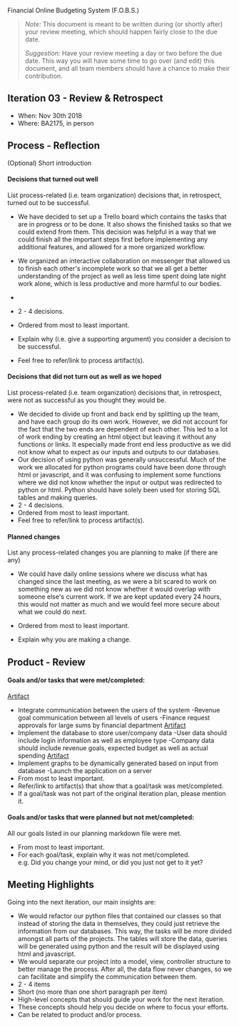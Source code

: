 Financial Online Budgeting System (F.O.B.S.)

 > _Note:_ This document is meant to be written during (or shortly after) your review meeting, which should happen fairly close to the due date.      
 >      
 > _Suggestion:_ Have your review meeting a day or two before the due date. This way you will have some time to go over (and edit) this document, and all team members should have a chance to make their contribution.


## Iteration 03 - Review & Retrospect

 * When: Nov 30th 2018
 * Where: BA2175, in person

## Process - Reflection

(Optional) Short introduction

#### Decisions that turned out well

List process-related (i.e. team organization) decisions that, in retrospect, turned out to be successful.
 * We have decided to set up a Trello board which contains the tasks that are in progress or to be done. It also shows the finished tasks so that we could extend from them. This decision was helpful in a way that we could finish all the important steps first before implementing any additional features, and allowed for a more organized workflow.
 * We organized an interactive collaboration on messenger that allowed us to finish each other's incomplete work so that we all get a better understanding of the project as well as less time spent doing late night work alone, which is less productive and more harmful to our bodies.
 *

 * 2 - 4 decisions.
 * Ordered from most to least important.
 * Explain why (i.e. give a supporting argument) you consider a decision to be successful.
 * Feel free to refer/link to process artifact(s).

#### Decisions that did not turn out as well as we hoped

List process-related (i.e. team organization) decisions that, in retrospect, were not as successful as you thought they would be.
 * We decided to divide up front and back end by splitting up the team, and have each group do its own work. However, we did not account for the fact that the two ends are dependent of each other. This led to a lot of work ending by creating an html object but leaving it without any functions or links. It especially made front end less productive as we did not know what to expect as our inputs and outputs to our databases.
 * Our decision of using python was generally unsuccessful. Much of the work we allocated for python programs could have been done through html or javascript, and it was confusing to implement some functions where we did not know whether the input or output was redirected to python or html. Python should have solely been used for storing SQL tables and making queries.
 * 2 - 4 decisions.
 * Ordered from most to least important.
 * Feel free to refer/link to process artifact(s).


#### Planned changes

List any process-related changes you are planning to make (if there are any)
 * We could have daily online sessions where we discuss what has changed since the last meeting, as we were a bit scared to work on something new as we did not know whether it would overlap with someone else's current work. If we are kept updated every 24 hours, this would not matter as much and we would feel more secure about what we could do next.

 * Ordered from most to least important.
 * Explain why you are making a change.


## Product - Review

#### Goals and/or tasks that were met/completed:

[Artifact](app/app.py)
 * Integrate communication between the users of the system
   -Revenue goal communication between all levels of users
   -Finance request approvals for large sums by financial department
 [Artifact](/deliverable/artifact/schema.md)
 * Implement the database to store user/company data
   -User data should include login information as well as employee type
   -Company data should include revenue goals, expected budget as well as actual spending
 [Artifact](/app/static/js/graph.js)
 * Implement graphs to be dynamically generated based on input from database
   -Launch the application on a server
 * From most to least important.
 * Refer/link to artifact(s) that show that a goal/task was met/completed.
 * If a goal/task was not part of the original iteration plan, please mention it.

#### Goals and/or tasks that were planned but not met/completed:
 All our goals listed in our planning markdown file were met.
 * From most to least important.
 * For each goal/task, explain why it was not met/completed.      
   e.g. Did you change your mind, or did you just not get to it yet?

## Meeting Highlights

Going into the next iteration, our main insights are:
 * We would refactor our python files that contained our classes so that instead of storing the data in themselves, they could just retrieve the information from our databases. This way, the tasks will be more divided amongst all parts of the projects. The tables will store the data, queries will be generated using python and the result will be displayed using html and javascript.
 * We would separate our project into a model, view, controller structure to better manage the process. After all, the data flow never changes, so we can facilitate and simplify the communication between them.
 * 2 - 4 items
 * Short (no more than one short paragraph per item)
 * High-level concepts that should guide your work for the next iteration.
 * These concepts should help you decide on where to focus your efforts.
 * Can be related to product and/or process.
